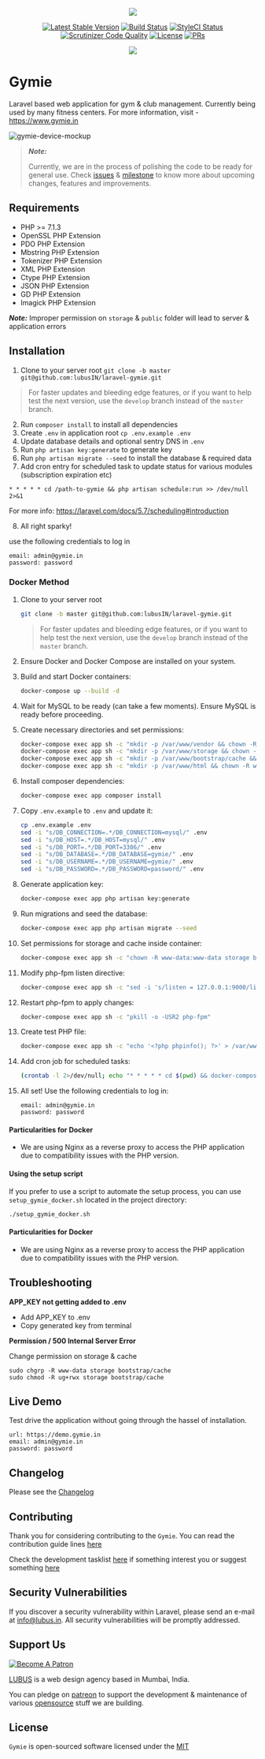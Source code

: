 <p  align="center"><img  src="https://user-images.githubusercontent.com/1039236/36820389-964422c0-1d13-11e8-8dac-d58014f59c24.png"></p>

<p align="center">
<a href="https://github.com/lubusIN/laravel-gymie/releases"><img src="https://img.shields.io/github/release/lubusIN/laravel-gymie.svg?style=flat-square" alt="Latest Stable Version"></a>
<a href="https://scrutinizer-ci.com/g/lubusIN/laravel-gymie/build-status/master"><img src="https://img.shields.io/scrutinizer/build/g/lubusIN/laravel-gymie.svg?style=flat-square" alt="Build Status"></a>
<a href="https://styleci.io/repos/123349662"><img src="https://styleci.io/repos/123349662/shield" alt="StyleCI Status"></a>
<a href="https://scrutinizer-ci.com/g/lubusIN/laravel-gymie"><img src="https://img.shields.io/scrutinizer/g/lubusin/laravel-gymie.svg?style=flat-square" alt="Scrutinizer Code Quality"></a>
<a href="https://github.com/lubusIN/laravel-gymie/blob/master/LICENSE.md"><img src="https://img.shields.io/badge/License-MIT-brightgreen.svg?style=flat-square" alt="License"></a>
<a href="https://github.com/lubusin/laravel-gymie/blob/master/contributing.md"><img src="https://img.shields.io/badge/PRs-welcome-brightgreen.svg?style=flat-square" alt="PRs"></a>
</p>

<center>
<a href="https://lubus.in/">
<img src="https://user-images.githubusercontent.com/1039236/40877801-3fa8ccf6-66a4-11e8-8f42-19ed4e883ce9.png" />
</a>
</center>

# Gymie

Laravel based web application for gym & club management. Currently being used by many fitness centers. For more information, visit - https://www.gymie.in
 
![gymie-device-mockup](https://user-images.githubusercontent.com/1039236/36820312-3f709262-1d13-11e8-8ee6-0529120b8ac1.png)

  

> ***Note:***
>
> Currently, we are in the process of polishing the code to be ready for general use. Check [issues](https://github.com/lubusIN/laravel-gymie/issues) & [milestone](https://github.com/lubusIN/laravel-gymie/milestones) to know more about upcoming changes, features and improvements.

## Requirements
- PHP >= 7.1.3
- OpenSSL PHP Extension
- PDO PHP Extension
- Mbstring PHP Extension
- Tokenizer PHP Extension
- XML PHP Extension
- Ctype PHP Extension
- JSON PHP Extension
- GD PHP Extension
- Imagick PHP Extension 

***Note:***
Improper permission on `storage` & `public` folder will lead to server & application errors

##  Installation
1. Clone to your server root `git clone -b master git@github.com:lubusIN/laravel-gymie.git`
> For faster updates and bleeding edge features, or if you want to help test the next version, use the `develop` branch instead of the `master` branch.
2. Run `composer install` to install all dependencies
3. Create `.env` in application root 
```cp .env.example .env```
4. Update database details and optional sentry DNS in `.env`
5. Run `php artisan key:generate` to generate key
6. Run `php artisan migrate --seed` to install the database & required data
7. Add cron entry for scheduled task to update status for various modules (subscription expiration etc)
```
* * * * * cd /path-to-gymie && php artisan schedule:run >> /dev/null 2>&1
```
For more info: https://laravel.com/docs/5.7/scheduling#introduction

8. All right sparky! 

use the following credentials to log in
```
email: admin@gymie.in
password: password
```

### Docker Method

1. Clone to your server root
    ```sh
    git clone -b master git@github.com:lubusIN/laravel-gymie.git
    ```
    > For faster updates and bleeding edge features, or if you want to help test the next version, use the `develop` branch instead of the `master` branch.
    
2. Ensure Docker and Docker Compose are installed on your system.

3. Build and start Docker containers:
    ```sh
    docker-compose up --build -d
    ```

4. Wait for MySQL to be ready (can take a few moments). Ensure MySQL is ready before proceeding.

5. Create necessary directories and set permissions:
    ```sh
    docker-compose exec app sh -c "mkdir -p /var/www/vendor && chown -R www-data:www-data /var/www/vendor"
    docker-compose exec app sh -c "mkdir -p /var/www/storage && chown -R www-data:www-data /var/www/storage"
    docker-compose exec app sh -c "mkdir -p /var/www/bootstrap/cache && chown -R www-data:www-data /var/www/bootstrap/cache"
    docker-compose exec app sh -c "mkdir -p /var/www/html && chown -R www-data:www-data /var/www/html"
    ```

6. Install composer dependencies:
    ```sh
    docker-compose exec app composer install
    ```

7. Copy `.env.example` to `.env` and update it:
    ```sh
    cp .env.example .env
    sed -i "s/DB_CONNECTION=.*/DB_CONNECTION=mysql/" .env
    sed -i "s/DB_HOST=.*/DB_HOST=mysql/" .env
    sed -i "s/DB_PORT=.*/DB_PORT=3306/" .env
    sed -i "s/DB_DATABASE=.*/DB_DATABASE=gymie/" .env
    sed -i "s/DB_USERNAME=.*/DB_USERNAME=gymie/" .env
    sed -i "s/DB_PASSWORD=.*/DB_PASSWORD=password/" .env
    ```

8. Generate application key:
    ```sh
    docker-compose exec app php artisan key:generate
    ```

9. Run migrations and seed the database:
    ```sh
    docker-compose exec app php artisan migrate --seed
    ```

10. Set permissions for storage and cache inside container:
    ```sh
    docker-compose exec app sh -c "chown -R www-data:www-data storage bootstrap/cache && chmod -R ug+rwx storage bootstrap/cache"
    ```

11. Modify php-fpm listen directive:
    ```sh
    docker-compose exec app sh -c "sed -i 's/listen = 127.0.0.1:9000/listen = 0.0.0.0:9000/' /usr/local/etc/php-fpm.d/www.conf"
    ```

12. Restart php-fpm to apply changes:
    ```sh
    docker-compose exec app sh -c "pkill -o -USR2 php-fpm"
    ```

13. Create test PHP file:
    ```sh
    docker-compose exec app sh -c "echo '<?php phpinfo(); ?>' > /var/www/html/test.php"
    ```

14. Add cron job for scheduled tasks:
    ```sh
    (crontab -l 2>/dev/null; echo "* * * * * cd $(pwd) && docker-compose exec app php artisan schedule:run >> /dev/null 2>&1") | crontab -
    ```

15. All set! Use the following credentials to log in:
    ```
    email: admin@gymie.in
    password: password
    ```

#### Particularities for Docker

- We are using Nginx as a reverse proxy to access the PHP application due to compatibility issues with the PHP version.

#### Using the setup script

If you prefer to use a script to automate the setup process, you can use `setup_gymie_docker.sh` located in the project directory:

```sh
./setup_gymie_docker.sh
```
#### Particularities for Docker

- We are using Nginx as a reverse proxy to access the PHP application due to compatibility issues with the PHP version.

## Troubleshooting

**APP_KEY not getting added to .env**
- Add APP_KEY to .env
- Copy generated key from terminal

**Permission / 500 Internal Server Error**

Change permission on storage & cache
```
sudo chgrp -R www-data storage bootstrap/cache
sudo chmod -R ug+rwx storage bootstrap/cache
``` 

## Live Demo

Test drive the application without going through the hassel of installation.

```
url: https://demo.gymie.in
email: admin@gymie.in
password: password
```

## Changelog

Please see the [Changelog](CHANGELOG.md) 

## Contributing

Thank you for considering contributing to the `Gymie`. You can read the contribution guide lines [here](CONTRIBUTING.md)

Check the development tasklist [here](https://github.com/lubusIN/laravel-gymie/projects/1) if something interest you or suggest something [here](https://github.com/lubusIN/laravel-gymie/issues)

##  Security Vulnerabilities
If you discover a security vulnerability within Laravel, please send an e-mail at info@lubus.in. All security vulnerabilities will be promptly addressed.  

##  Support Us

<a href="https://www.patreon.com/lubus">
<img src="https://c5.patreon.com/external/logo/become_a_patron_button.png" alt="Become A Patron"/>
</a>

[LUBUS](http://lubus.in) is a web design agency based in Mumbai, India.

You can pledge on [patreon](https://www.patreon.com/lubus) to support the development & maintenance of various [opensource](https://github.com/lubusIN/) stuff we are building.

## License

`Gymie` is open-sourced software licensed under the [MIT](LICENSE)

